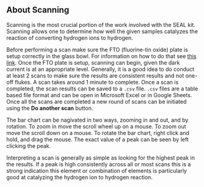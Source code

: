 <h2>About Scanning</h2>

<p>Scanning is the most crucial portion of the work involved with the SEAL kit. Scanning allows one to determine how well the given samples catalyzes the reaction of converting hydrogen ions to hydrogen.</p>

<p>Before performing a scan make sure the FTO (fluorine-tin oxide) plate is setup correctly in the glass bowl. For information on how to do that see <a href="https://www.notion.so/Testing-a-Plate-c89e93b206d74cbba8a8eca2605be462#4e1335f53f764527a14e2089e86d3f7c">this link</a>. Once the FTO plate is setup, scanning can begin, given the dark current is at an appropriate level.  Generally, it is a good idea to do conduct at least 2 scans to make sure the results are consistent results and not one-off flukes. A scan takes around 1 minute to complete.  Once a scan is completed, the scan results can be saved to a <code>.csv</code> file. <code>.csv</code> files are a table based file format and can be open in Microsoft Excel or in Google Sheets.  Once all the scans are completed a new round of scans can be initiated using the <b>Do another scan</b> button.</p>

<p>The bar chart can be nagivated in two ways, zooming in and out, and by rotation.  To zoom in move the scroll wheel up on a mouse.  To zoom out move the scroll down on a mouse.  To rotate the bar chart, right click and hold, and drag the mouse. The exact value of a peak can be seen by left clicking the peak.</p>

<p>Interpreting a scan is generally as simple as looking for the highest peak in the results.  If a peak is high consistently across all or most scans this is a strong indication this element or combination of elements is particularly good at catalyzing the hydrogen ion to hydrogen reaction.</p>
